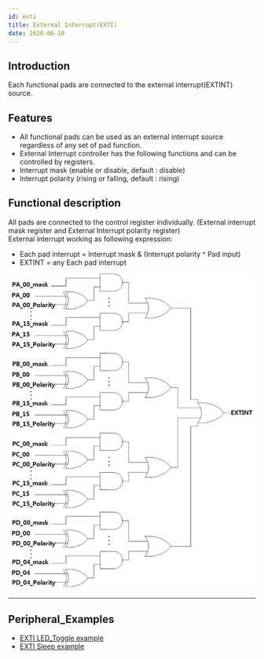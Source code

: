 ```yaml
---
id: exti
title: External Interrupt(EXTI)
date: 2020-06-10
--- 
```


## Introduction

Each functional pads are connected to the external interrupt(EXTINT) source.


## Features 

*	All functional pads can be used as an external interrupt source regardless of any set of pad function.  
*	External Interrupt controller has the following functions and can be controlled by registers.
  * Interrupt mask (enable or disable, default : disable)
  * Interrupt polarity (rising or falling, default : rising)

## Functional description

All pads are connected to the control register individually. (External interrupt mask register and External Interrupt polarity register)  
External interrupt working as following expression:
 
* Each pad interrupt = Interrupt mask & (Interrupt polarity ^ Pad input)
* EXTINT = any Each pad interrupt

![](/img/products/w7500p/peripheral/external_interrupt_diagram.jpg "Figure1 External Interrupt diagram")

------------------------------

## Peripheral_Examples
- [EXTI LED_Toggle example](led_toggle.md)
- [EXTI Sleep example](sleep.md)
